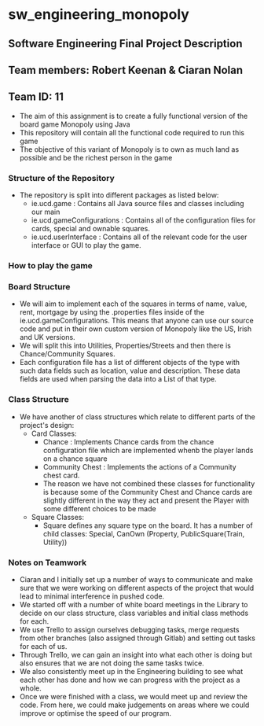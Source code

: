 # sw_engineering_monopoly
## Software Engineering Final Project Description
## Team members: Robert Keenan & Ciaran Nolan
## Team ID: 11

* The aim of this assignment is to create a fully functional version of the board game Monopoly using Java
* This repository will contain all the functional code required to run this game
* The objective of this variant of Monopoly is to own as much land as possible and be the richest person in the game

### Structure of the Repository
* The repository is split into different packages as listed below:
	* ie.ucd.game : Contains all Java source files and classes including our main
	* ie.ucd.gameConfigurations : Contains all of the configuration files for cards, special and ownable squares.
	* ie.ucd.userInterface : Contains all of the relevant code for the user interface or GUI to play the game. 
	
### How to play the game

### Board Structure

* We will aim to implement each of the squares in terms of name, value, rent, mortgage by using the .properties files inside of the ie.ucd.gameConfigurations. This means that anyone can use our source code and put in their own custom version of Monopoly like the US, Irish and UK versions. 
* We will split this into Utilities, Properties/Streets and then there is Chance/Community Squares.
* Each configuration file has a list of different objects of the type with such data fields such as location, value and description. These data fields are used when parsing the data into a List of that type.

### Class Structure

* We have another of class structures which relate to different parts of the project's design:
	* Card Classes:
	    * Chance : Implements Chance cards from the chance configuration file which are implemented whenb the player lands on a chance square
	    * Community Chest : Implements the actions of a Community chest card. 
	    * The reason we have not combined these classes for functionality is because some of the Community Chest and Chance cards are slightly different in the way they act and present the Player with some different choices to be made
	* Square Classes:
	    * Square defines any square type on the board. It has a number of child classes: Special, CanOwn (Property, PublicSquare(Train, Utility))
		
### Notes on Teamwork
* Ciaran and I initially set up a number of ways to communicate and make sure that we were working on different aspects of the project that would lead to minimal interference in pushed code.
* We started off with a number of white board meetings in the Library to decide on our class structure, class variables and initial class methods for each.
* We use Trello to assign ourselves debugging tasks, merge requests from other branches (also assigned through Gitlab) and setting out tasks for each of us.
* Through Trello, we can gain an insight into what each other is doing but also ensures that we are not doing the same tasks twice.
* We also consistently meet up in the Engineering building to see what each other has done and how we can progress with the project as a whole.
* Once we were finished with a class, we would meet up and review the code. From here, we could make judgements on areas where we could improve or optimise the speed of our program. 



		
